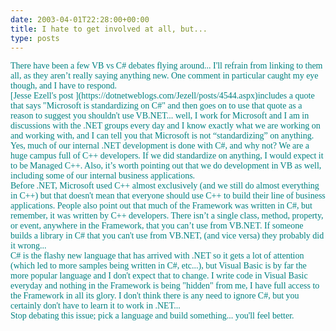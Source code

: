 ```yaml
---
date: 2003-04-01T22:28:00+00:00
title: I hate to get involved at all, but...
type: posts
---
```

<p class="MsoNormal" style="MARGIN: 0in 0in 0pt">
  <font face="Trebuchet MS"> <font color="teal">There have been a few VB vs C# debates flying around... I'll refrain from linking to them all, as they aren’t really saying anything new. One comment in particular caught my eye though, and I have to respond.<o:p></o:p>


<p class="MsoNormal" style="MARGIN: 0in 0in 0pt">
  <o:p> </o:p>


<p class="MsoNormal" style="MARGIN: 0in 0in 0pt">
  <font face="Trebuchet MS"><font color="teal">[Jesse Ezell's post ](https://dotnetweblogs.com/Jezell/posts/4544.aspx)includes a quote that says "Microsoft is standardizing on C#" and then goes on to use that quote as a reason to suggest you shouldn't use VB.NET... well, I work for Microsoft and I am in discussions with the .NET groups every day and I know exactly what we are working on and working with, and I can tell you that Microsoft is not “standardizing” on anything.<span style="mso-spacerun: yes">   </span>Yes, much of our internal .NET development is done with C#, and why not? We are a huge campus full of C++ developers. If we did standardize on anything, I would expect it to be Managed C++.<span style="mso-spacerun: yes">  </span>Also, it’s worth pointing out that we do development in VB as well, including some of our internal business applications.<o:p></o:p>


<p class="MsoNormal" style="MARGIN: 0in 0in 0pt">
  <o:p> </o:p>


<p class="MsoNormal" style="MARGIN: 0in 0in 0pt">
  <font face="Trebuchet MS"><font color="teal">Before .NET, Microsoft used C++ almost exclusively (and we still do almost everything in C++) but that doesn't mean that everyone should use C++ to build their line of business applications. People also point out that much of the Framework was written in C#, but remember, it was written by C++ developers. There isn’t a single class, method, property, or event, anywhere in the Framework, that you can’t use from VB.NET. If someone builds a library in C# that you can't use from VB.NET, (and vice versa) they probably did it wrong... <o:p></o:p>


<p class="MsoNormal" style="MARGIN: 0in 0in 0pt">
  <o:p> </o:p>


<p class="MsoNormal" style="MARGIN: 0in 0in 0pt">
  <font face="Trebuchet MS"><font color="teal">C# is the flashy new language that has arrived with .NET so it gets a lot of attention (which led to more samples being written in C#, etc...), but Visual Basic is by far the more popular language and I don't expect that to change. I write code in Visual Basic everyday and nothing in the Framework is being "hidden" from me, I have full access to the Framework in all its glory. I don't think there is any need to ignore C#, but you certainly don't have to learn it to work in .NET... <o:p></o:p>


<p class="MsoNormal" style="MARGIN: 0in 0in 0pt">
  <o:p> </o:p>


<p class="MsoNormal" style="MARGIN: 0in 0in 0pt">
  Stop debating this issue; pick a language and build something... you'll feel better.
